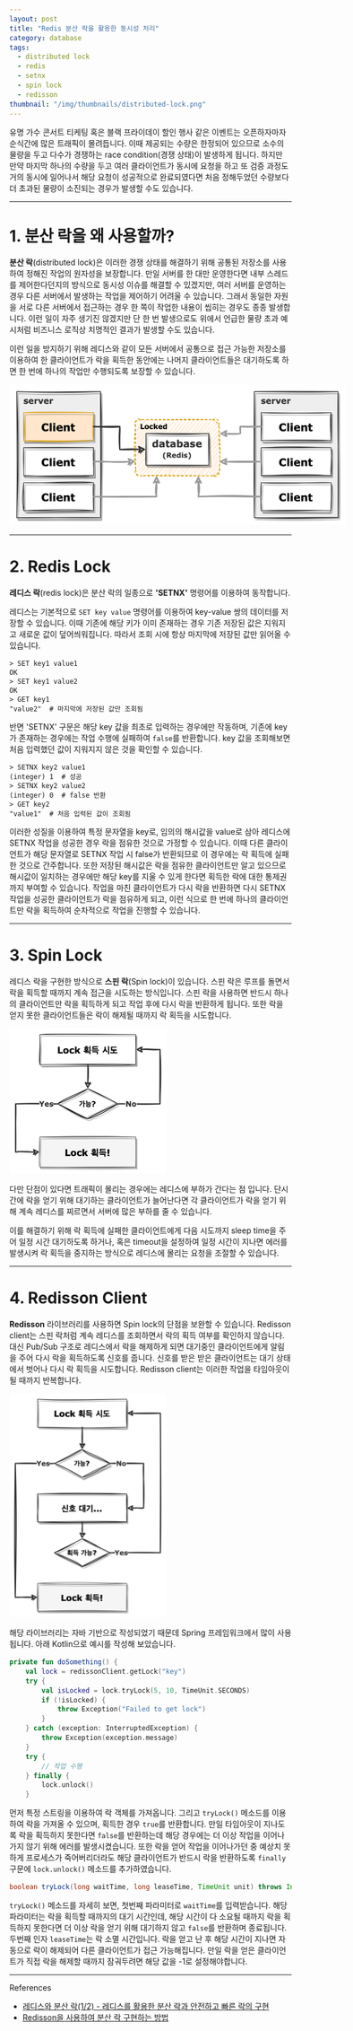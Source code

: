 ```yaml
---
layout: post
title: "Redis 분산 락을 활용한 동시성 처리"
category: database
tags:
  - distributed lock
  - redis
  - setnx
  - spin lock
  - redisson
thumbnail: "/img/thumbnails/distributed-lock.png"
---
```


유명 가수 콘서트 티케팅 혹은 블랙 프라이데이 할인 행사 같은 이벤트는 오픈하자마자 순식간에 많은 트래픽이 몰려듭니다.
이때 제공되는 수량은 한정되어 있으므로 소수의 물량을 두고 다수가 경쟁하는 race condition(경쟁 상태)이 발생하게 됩니다.
하지만 만약 마지막 하나의 수량을 두고 여러 클라이언트가 동시에 요청을 하고 또 검증 과정도 거의 동시에 일어나서 해당 요청이 성공적으로 완료되였다면 처음 정해두었던 수량보다 더 초과된 물량이 소진되는 경우가 발생할 수도 있습니다.

---

# 1. 분산 락을 왜 사용할까?

**분산 락**(distributed lock)은 이러한 경쟁 상태를 해결하기 위해 공통된 저장소를 사용하여 정해진 작업의 원자성을 보장합니다.
만일 서버를 한 대만 운영한다면 내부 스레드를 제어한다던지의 방식으로 동시성 이슈를 해결할 수 있겠지만,
여러 서버를 운영하는 경우 다른 서버에서 발생하는 작업을 제어하기 어려울 수 있습니다.
그래서 동일한 자원을 서로 다른 서버에서 접근하는 경우 한 쪽이 작업한 내용이 씹히는 경우도 종종 발생합니다.
이런 일이 자주 생기진 않겠지만 단 한 번 발생으로도 위에서 언급한 물량 초과 예시처럼 비즈니스 로직상 치명적인 결과가 발생할 수도 있습니다.

이런 일을 방지하기 위해 레디스와 같이 모든 서버에서 공통으로 접근 가능한 저장소를 이용하여 한 클라이언트가 락을 획득한 동안에는 나머지 클라이언트들은 대기하도록 하면 한 번에 하나의 작업만 수행되도록 보장할 수 있습니다.

<img src="/img/posts/distributed-lock-diagram.png" style="max-width:600px"/>

---

# 2. Redis Lock

**레디스 락**(redis lock)은 분산 락의 일종으로 **'SETNX'** 명령어를 이용하여 동작합니다.

레디스는 기본적으로 `SET key value` 명령어를 이용하여 key-value 쌍의 데이터를 저장할 수 있습니다.
이때 기존에 해당 키가 이미 존재하는 경우 기존 저장된 값은 지워지고 새로운 값이 덮어씌워집니다.
따라서 조회 시에 항상 마지막에 저장된 값만 읽어올 수 있습니다.

```shell
> SET key1 value1
OK
> SET key1 value2
OK
> GET key1
"value2"  # 마지막에 저장된 값만 조회됨
```

반면 'SETNX' 구문은 해당 key 값을 최초로 입력하는 경우에만 작동하며, 기존에 key가 존재하는 경우에는 작업 수행에 실패하여 `false`를 반환합니다.
key 값을 조회해보면 처음 입력했던 값이 지워지지 않은 것을 확인할 수 있습니다.

```shell
> SETNX key2 value1
(integer) 1  # 성공
> SETNX key2 value2
(integer) 0  # false 반환
> GET key2
"value1"  # 처음 입력된 값이 조회됨
```

이러한 성질을 이용하여 특정 문자열을 key로, 임의의 해시값을 value로 삼아 레디스에 SETNX 작업을 성공한 경우 락을 점유한 것으로 가정할 수 있습니다.
이때 다른 클라이언트가 해당 문자열로 SETNX 작업 시 false가 반환되므로 이 경우에는 락 획득에 실패한 것으로 간주합니다.
또한 저장된 해시값은 락을 점유한 클라이언트만 알고 있으므로 해시값이 일치하는 경우에만 해당 key를 지울 수 있게 한다면 획득한 락에 대한 통제권까지 부여할 수 있습니다.
작업을 마친 클라이언트가 다시 락을 반환하면 다시 SETNX 작업을 성공한 클라이언트가 락을 점유하게 되고, 이런 식으로 한 번에 하나의 클라이언트만 락을 획득하여 순차적으로 작업을 진행할 수 있습니다.

---

# 3. Spin Lock

레디스 락을 구현한 방식으로 **스핀 락**(Spin lock)이 있습니다.
스핀 락은 루프를 돌면서 락을 획득할 때까지 계속 접근을 시도하는 방식입니다.
스핀 락을 사용하면 반드시 하나의 클라이언트만 락을 획득하게 되고 작업 후에 다시 락을 반환하게 됩니다.
또한 락을 얻지 못한 클라이언트들은 락이 해제될 때까지 락 획득을 시도합니다.

<img src="/img/posts/distributed-lock-spinlock-flow.png" style="max-width:280px"/>

다만 단점이 있다면 트래픽이 몰리는 경우에는 레디스에 부하가 간다는 점 입니다.
단시간에 락을 얻기 위해 대기하는 클라이언트가 늘어난다면 각 클라이언트가 락을 얻기 위해 계속 레디스를 찌르면서 서버에 많은 부하를 줄 수 있습니다.

이를 해결하기 위해 락 획득에 실패한 클라이언트에게 다음 시도까지 sleep time을 주어 일정 시간 대기하도록 하거나,
혹은 timeout을 설정하여 일정 시간이 지나면 에러를 발생시켜 락 획득을 중지하는 방식으로 레디스에 몰리는 요청을 조절할 수 있습니다.

---

# 4. Redisson Client

**Redisson** 라이브러리를 사용하면 Spin lock의 단점을 보완할 수 있습니다.
Redisson client는 스핀 락처럼 계속 레디스를 조회하면서 락의 획득 여부를 확인하지 않습니다.
대신 Pub/Sub 구조로 레디스에서 락을 해제하게 되면 대기중인 클라이언트에게 알림을 주어 다시 락을 획득하도록 신호를 줍니다.
신호를 받은 받은 클라이언트는 대기 상태에서 벗어나 다시 락 획득을 시도합니다.
Redisson client는 이러한 작업을 타임아웃이 될 때까지 반복합니다.

<img src="/img/posts/distributed-lock-redislock-flow.png" style="max-width:280px"/>

해당 라이브러리는 자바 기반으로 작성되었기 때문데 Spring 프레임워크에서 많이 사용됩니다.
아래 Kotlin으로 예시를 작성해 보았습니다.

```kotlin
private fun doSomething() {
    val lock = redissonClient.getLock("key")
    try {
        val isLocked = lock.tryLock(5, 10, TimeUnit.SECONDS)
        if (!isLocked) {
            throw Exception("Failed to get lock")
        }
    } catch (exception: InterruptedException) {
        throw Exception(exception.message)
    }
    try {
        // 작업 수행
    } finally {
        lock.unlock()
    }
```

먼저 특정 스트링을 이용하여 락 객체를 가져옵니다.
그리고 `tryLock()` 메소드를 이용하여 락을 가져올 수 있으며, 획득한 경우 `true`를 반환합니다.
만일 타임아웃이 지나도록 락을 획득하지 못한다면 `false`를 반환하는데 해당 경우에는 더 이상 작업을 이어나가지 않기 위해 에러를 발생시켰습니다.
또한 락을 얻어 작업을 이어나가던 중 예상치 못하게 프로세스가 죽어버리더라도 해당 클라이언트가 반드시 락을 반환하도록 `finally` 구문에 `lock.unlock()` 메소드를 추가하였습니다.

```java
boolean tryLock(long waitTime, long leaseTime, TimeUnit unit) throws InterruptedException;
```

`tryLock()` 메소드를 자세히 보면, 첫번째 파라미터로 `waitTime`를 입력받습니다.
해당 파라미터는 락을 획득할 때까지의 대기 시간인데, 해당 시간이 다 소요될 때까지 락을 획득하지 못한다면 더 이상 락을 얻기 위해 대기하지 않고 `false`를 반환하며 종료됩니다.
두번째 인자 `leaseTime`는 락 소멸 시간입니다.
락을 얻고 난 후 해당 시간이 지나면 자동으로 락이 해제되어 다른 클라이언트가 접근 가능해집니다.
만일 락을 얻은 클라이언트가 직접 락을 해제할 때까지 잠궈두려면 해당 값을 -1로 설정해야합니다.

---

References

- [레디스와 분산 락(1/2) - 레디스를 활용한 분산 락과 안전하고 빠른 락의 구현](https://hyperconnect.github.io/2019/11/15/redis-distributed-lock-1.html)
- [Redisson을 사용하여 분산 락 구현하는 방법](https://www.hides.kr/1090)
